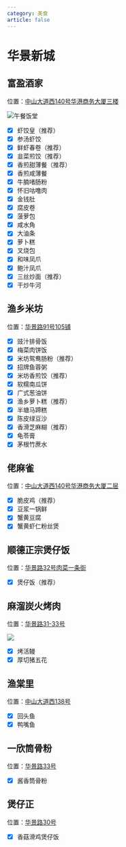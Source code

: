 ```yaml
---
category: 美食
article: false
---
```


# 华景新城

## 富盈酒家

<i class="fa-solid fa-location-dot"></i> 位置：<a href="https://ditu.amap.com/place/B00141I8AJ" target="_blank">中山大道西140号华港商务大厦三楼</a>

![午餐饭堂](https://img.sherry4869.com/blog/life/food/china/guangdong/guangzhou/th/hjxc/fyjj/img.jpg)

- [x] 虾饺皇（推荐）
- [x] 参汤虾饺
- [x] 鲜虾春卷（推荐）
- [x] 韭菜煎饺（推荐）
- [x] 香煎甜薄餐（推荐）
- [x] 香煎咸薄餐
- [x] 牛腩啫肠粉
- [x] 怀旧咕噜肉
- [x] 金钱肚
- [x] 腐皮卷
- [x] 菠萝包
- [x] 咸水角
- [x] 大油条
- [x] 萝卜糕
- [x] 叉烧包
- [x] 和味凤爪
- [x] 鲍汁凤爪
- [x] 三丝炒面（推荐）
- [x] 干炒牛河

## 渔乡米坊

<i class="fa-solid fa-location-dot"></i> 位置：<a href="https://ditu.amap.com/place/B0G2GKJW4O" target="_blank">华景路91号105铺</a>

- [x] 豉汁排骨饭
- [x] 梅菜肉饼饭
- [x] 米坊鸳鸯肠粉（推荐）
- [x] 招牌鱼蓉粥
- [x] 米坊香煎饺（推荐）
- [x] 软糯南瓜饼
- [x] 广式葱油饼
- [x] 渔乡萝卜糕（推荐）
- [x] 半塘马蹄糕
- [x] 陈皮绿豆沙
- [x] 香滑芝麻糊（推荐）
- [x] 龟苓膏
- [x] 茅根竹蔗水

## 佬麻雀

<i class="fa-solid fa-location-dot"></i> 位置：<a href="https://ditu.amap.com/place/B0FFI6K7Z4" target="_blank">中山大道西140号华港商务大厦二层</a>

- [x] 脆皮鸡（推荐）
- [x] 豆浆一锅鲜
- [x] 蟹黄豆腐
- [x] 蟹黄虾仁粉丝煲

## 顺德正宗煲仔饭

<i class="fa-solid fa-location-dot"></i> 位置：<a href="https://ditu.amap.com/place/B0FFHX49R7" target="_blank">华景路32号肉菜一条街</a>

- [x] 煲仔饭（推荐）

## 麻溜炭火烤肉

<i class="fa-solid fa-location-dot"></i> 位置：<a href="https://ditu.amap.com/place/B0HU6A19ND" target="_blank">华景路31-33号</a>

![](https://img.sherry4869.com/blog/life/food/china/guangdong/guangzhou/th/hjxc/mlthkr/img.jpg)

- [x] 烤活鳗
- [x] 厚切猪五花

## 渔棠里

<i class="fa-solid fa-location-dot"></i> 位置：<a href="https://ditu.amap.com/place/B0HR6U9AWY" target="_blank">中山大道西138号</a>

- [x] 回头鱼
- [x] 鸭嘴鱼

## 一欣筒骨粉

<i class="fa-solid fa-location-dot"></i> 位置：<a href="https://ditu.amap.com/place/B0IAT123DD" target="_blank">华景路33号</a>

- [x] 酱香筒骨粉

## 煲仔正

<i class="fa-solid fa-location-dot"></i> 位置：<a href="https://ditu.amap.com/place/B0JAUSR1AA" target="_blank">华景路30号</a>

- [x] 香菇滑鸡煲仔饭